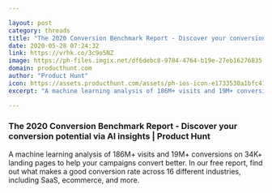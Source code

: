 ```yaml
---

layout: post
category: threads
title: "The 2020 Conversion Benchmark Report - Discover your conversion potential via AI insights"
date: 2020-05-28 07:24:32
link: https://vrhk.co/3c9o5NZ
image: https://ph-files.imgix.net/df6debc8-9784-4764-b19e-27eb16276835.png?auto=format&fit=crop&h=512&w=1024
domain: producthunt.com
author: "Product Hunt"
icon: https://assets.producthunt.com/assets/ph-ios-icon-e1733530a1bfc41080db8161823f1ef262cdbbc933800c0a2a706f70eb9c277a.png
excerpt: "A machine learning analysis of 186M+ visits and 19M+ conversions on 34K+ landing pages to help your campaigns convert better. In our free report, find out what makes a good conversion rate across 16 different industries, including SaaS, ecommerce, and more."

---
```


### The 2020 Conversion Benchmark Report - Discover your conversion potential via AI insights | Product Hunt

A machine learning analysis of 186M+ visits and 19M+ conversions on 34K+ landing pages to help your campaigns convert better. In our free report, find out what makes a good conversion rate across 16 different industries, including SaaS, ecommerce, and more.